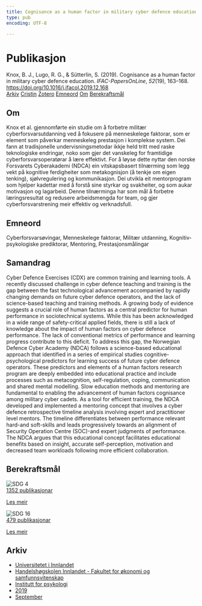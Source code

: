 ```yaml
---
title: Cognisance as a human factor in military cyber defence education
type: pub
encoding: UTF-8

---
```

<h1>Publikasjon</h1>
<article id="csl-bib-container-MFGISCPV" class="csl-bib-container">
  <div class="csl-bib-body"> <div class="csl-entry">Knox, B. J., Lugo, R. G., &#38; Sütterlin, S. (2019). Cognisance as a human factor in military cyber defence education. <i>IFAC-PapersOnLine</i>, <i>52</i>(19), 163–168. <a href="https://doi.org/10.1016/j.ifacol.2019.12.168">https://doi.org/10.1016/j.ifacol.2019.12.168</a></div> </div>
  <div class="csl-bib-buttons">
    <a href="#taxonomy-article-MFGISCPV" alt="archive" class="csl-bib-button">Arkiv</a>
    <a href="https://app.cristin.no/results/show.jsf?id=1727514" alt="Cristin" class="csl-bib-button">Cristin</a>
    <a href="http://zotero.org/groups/5881554/items/MFGISCPV" alt="Zotero" class="csl-bib-button">Zotero</a>
    <a href="#keywords-article-MFGISCPV" alt="keywords" class="csl-bib-button">Emneord</a>
    <a href="#about-article-MFGISCPV" alt="about_pub" class="csl-bib-button">Om</a>
    <a href="#sdg-article-MFGISCPV" alt="sdg" class="csl-bib-button">Berekraftsmål</a>
  </div>
  <div id="csl-bib-meta-container-MFGISCPV"></div>
</article>
<div id="csl-bib-meta-MFGISCPV" class="csl-bib-meta">
  <article id="about-article-MFGISCPV" class="about_pub-article">
    <h1>Om</h1>
    Knox et al. gjennomførte ein studie om å forbetre militær cyberforsvarsutdanning ved å fokusere på menneskelege faktorar, som er element som påverkar menneskeleg prestasjon i komplekse system. Dei fann at tradisjonelle undervisningsmetodar ikkje held tritt med raske teknologiske endringar, noko som gjer det vanskeleg for framtidige cyberforsvarsoperatørar å lære effektivt. For å løyse dette nyttar den norske Forsvarets Cyberakademi (NDCA) ein vitskapsbasert tilnærming som legg vekt på kognitive ferdigheiter som metakognisjon (å tenkje om eigen tenking), sjølvregulering og kommunikasjon. Dei utvikla eit mentorprogram som hjelper kadettar med å forstå sine styrkar og svakheiter, og som aukar motivasjon og lagarbeid. Denne tilnærminga har som mål å forbetre læringsresultat og redusere arbeidsmengda for team, og gjer cyberforsvarstrening meir effektiv og verknadsfull.
  </article>
  <article id="keywords-article-MFGISCPV" class="keywords-article">
    <h1>Emneord</h1>
    Cyberforsvarsøvingar, Menneskelege faktorar, Militær utdanning, Kognitiv-psykologiske prediktorar, Mentoring, Prestasjonsmålingar
  </article>
  <article id="abstract-article-MFGISCPV" class="abstract-article">
    <h1>Samandrag</h1>
    Cyber Defence Exercises (CDX) are common training and learning tools. A recently discussed challenge in cyber defence teaching and training is the gap between the fast technological advancement accompanied by rapidly changing demands on future cyber defence operators, and the lack of science-based teaching and training methods. A growing body of evidence suggests a crucial role of human factors as a central predictor for human performance in sociotechnical systems. While this has been acknowledged in a wide range of safety-critical applied fields, there is still a lack of knowledge about the impact of human factors on cyber defence performance. The lack of conventional metrics of performance and learning progress contribute to this deficit. To address this gap, the Norwegian Defence Cyber Academy (NDCA) follows a science-based educational approach that identified in a series of empirical studies cognitive-psychological predictors for learning success of future cyber defence operators. These predictors and elements of a human factors research program are deeply embedded into educational practice and include processes such as metacognition, self-regulation, coping, communication and shared mental modelling. Slow education methods and mentoring are fundamental to enabling the advancement of human factors cognisance among military cyber cadets. As a tool for efficient training, the NDCA developed and implemented a mentoring concept that involves a cyber defence retrospective timeline analysis involving expert and practitioner level mentors. The timeline differentiates between performance relevant hard-and soft-skills and leads progressively towards an alignment of Security Operation Centre (SOC)-and expert judgments of performance. The NDCA argues that this educational concept facilitates educational benefits based on insight, accurate self-perception, motivation and decreased team workloads following more efficient collaboration.
  </article>
  <article id="sdg-article-MFGISCPV" class="sdg-article">
    <h1>Berekraftsmål</h1>
    <div class="sdg-container"><div id="sdg4" class="sdg">
        <img src="{{< params subfolder >}}images/sdg/sdg04_nn.png" class="image" alt="SDG 4">
        <div class="sdg-overlay">
          <a href="{{< params subfolder >}}nn/archive/?sdg=4#archive" class="sdg-publication-count"><span>1352</span> publikasjonar</a>
          <p><a href="https://fn.no/om-fn/fns-baerekraftsmaal/god-utdanning?lang=nno-NO" class="sdg-read-more">Les meir</a></p>
        </div>
      </div> <div id="sdg16" class="sdg">
        <img src="{{< params subfolder >}}images/sdg/sdg16_nn.png" class="image" alt="SDG 16">
        <div class="sdg-overlay">
          <a href="{{< params subfolder >}}nn/archive/?sdg=16#archive" class="sdg-publication-count"><span>479</span> publikasjonar</a>
          <p><a href="https://fn.no/om-fn/fns-baerekraftsmaal/fred-rettferdighet-og-velfungerende-institusjoner?lang=nno-NO" class="sdg-read-more">Les meir</a></p>
        </div>
      </div></div>
  </article>
  <article id="taxonomy-article-MFGISCPV" class="taxonomy-article">
    <h1>Arkiv</h1>
    <ul>
      <li><a href="{{< params subfolder >}}nn/archive/?key=3DCRN523">Universitetet i Innlandet</a></li>
      <li><a href="{{< params subfolder >}}nn/archive/?key=DU8Q9LN9">Handelshøgskolen Innlandet - Fakultet for økonomi og samfunnsvitenskap</a></li>
      <li><a href="{{< params subfolder >}}nn/archive/?key=KTD9NXA8">Institutt for psykologi</a></li>
      <li><a href="{{< params subfolder >}}nn/archive/?key=37B43Z6Y">2019</a></li>
      <li><a href="{{< params subfolder >}}nn/archive/?key=RCATXWZL">September</a></li>
    </ul>
  </article>
</div>
